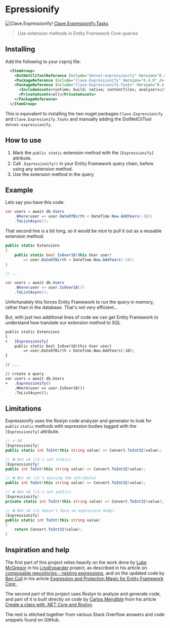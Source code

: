 # Epressionify

![Clave.Expressionify](https://img.shields.io/nuget/v/Clave.Expressionify.svg)! [Clave.Expressionify.Tasks](https://img.shields.io/nuget/v/Clave.Expressionify.Tasks.svg)

> Use extension methods in Entity Framework Core queries

## Installing

Add the following to your csproj file:

```xml
  <ItemGroup>
    <DotNetCliToolReference Include="dotnet-expressionify" Version="0.4.0" />
    <PackageReference Include="Clave.Expressionify" Version="0.4.0" />
    <PackageReference Include="Clave.Expressionify.Tasks" Version="0.4.0">
      <IncludeAssets>runtime; build; native; contentfiles; analyzers</IncludeAssets>
      <PrivateAssets>all</PrivateAssets>
    </PackageReference>
  </ItemGroup>
```

This is equivalent to installing the two nuget packages `Clave.Expressionify` and `Clave.Expresionify.Tasks` and manually adding the DotNetCliTool `dotnet-expressionify`.

## How to use

1) Mark the `public static` extension method with the `[Expressionify]` attribute.
2) Call `.Expressionify()` in your Entity Framework query chain, before using any extension method.
3) Use the extension method in the query

## Example

Lets say you have this code:

```csharp
var users = await db.Users
    .Where(user => user.DateOfBirth < DateTime.Now.AddYears(-18))
    .ToListAsync();
```

That second line is a bit long, so it would be nice to pull it out as a reusable extension method:

```csharp
public static Extensions
{
    public static bool IsOver18(this User user)
        => user.DateOfBirth < DateTime.Now.AddYears(-18);
}

// ...

var users = await db.Users
    .Where(user => user.IsOver18())
    .ToListAsync();

```

Unfortunately this forces Entity Framework to run the query in memory, rather than in the database. That's not very efficient...

But, with just two additional lines of code we can get Entity Framework to understand how translate our extension method to SQL

```diff
public static Extensions
{
+   [Expressionify]
    public static bool IsOver18(this User user)
        => user.DateOfBirth < DateTime.Now.AddYears(-18);
}

// ...

// create a query
var users = await db.Users
+   .Expressionify()
    .Where(user => user.IsOver18())
    .ToListAsync();
```

## Limitations

Expressionify uses the Roslyn code analyzer and generator to look for `public` `static` methods with expression bodies tagged with the `[Expressionify]` attribute.

```csharp
// ✔ OK
[Expressionify]
public static int ToInt(this string value) => Convert.ToInt32(value);

// ❌ Not ok (it's not static)
[Expressionify]
public int ToInt(this string value) => Convert.ToInt32(value);

// ❌ Not ok (it's missing the attribute)
public int ToInt(this string value) => Convert.ToInt32(value);

// ❌ Not ok (it's not public)
[Expressionify]
private static int ToInt(this string value) => Convert.ToInt32(value);

// ❌ Not ok (it doesn't have an expression body)
[Expressionify]
public static int ToInt(this string value)
{
    return Convert.ToInt32(value);
}
```


## Inspiration and help

The first part of this project relies heavily on the work done by [Luke McGregor](https://twitter.com/staticv0id) in his [LinqExpander](https://github.com/lukemcgregor/LinqExpander) project, as described in his article on [composable repositories - nesting expressions](https://blog.staticvoid.co.nz/2016/composable_repositories_-_nesting_extensions/), and on the updated code by [Ben Cull](https://twitter.com/BenWhoLikesBeer) in his article [Expression and Projection Magic for Entity Framework Core ](https://benjii.me/2018/01/expression-projection-magic-entity-framework-core/).

The second part of this project uses Roslyn to analyze and generate code, and part of it is built directly on code by [Carlos Mendible](https://twitter.com/cmendibl3) from his article [Create a class with .NET Core and Roslyn](https://carlos.mendible.com/2017/03/02/create-a-class-with-net-core-and-roslyn/).

The rest is stitched together from various Stack Overflow answers and code snippets found on GitHub.